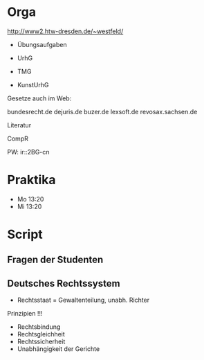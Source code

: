 # Orga

http://www2.htw-dresden.de/~westfeld/

* Übungsaufgaben

* UrhG
* TMG
* KunstUrhG

Gesetze auch im Web:

bundesrecht.de
dejuris.de
buzer.de
lexsoft.de
revosax.sachsen.de

Literatur

CompR

PW: ir::2BG-cn

# Praktika

* Mo 13:20
* Mi 13:20

# Script

## Fragen der Studenten

## Deutsches Rechtssystem

* Rechtsstaat = Gewaltenteilung, unabh. Richter

Prinzipien !!!

* Rechtsbindung
* Rechtsgleichheit
* Rechtssicherheit
* Unabhängigkeit der Gerichte

